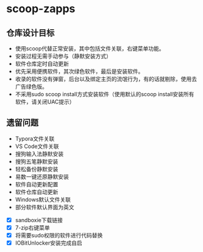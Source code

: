 # scoop-zapps

## 仓库设计目标

- 使用scoop代替正常安装，其中包括文件关联，右键菜单功能。
- 安装过程无需手动参与（静默安装方式）
- 软件仓库定时自动更新
- 优先采用便携软件，其次绿色软件，最后是安装软件。
- 收录的软件没有弹窗，后台以及绑定主页的流氓行为，有的话就剔除，使用去广告绿色版。
- 不采用sudo scoop install方式安装软件（使用默认的scoop install安装所有软件，请关闭UAC提示）

## 遗留问题

- Typora文件关联
- VS Code文件关联
- 搜狗输入法静默安装
- 搜狗五笔静默安装
- 轻松备份静默安装
- 易数一键还原静默安装
- 软件自动更新配置
- 软件仓库自动更新
- Windows默认文件关联
- 部分软件默认界面为英文
- [x] sandboxie下载链接
- [x] 7-zip右键菜单
- [x] 将需要sudo权限的软件进行代码替换
- [x] IOBitUnlocker安装完成自启

